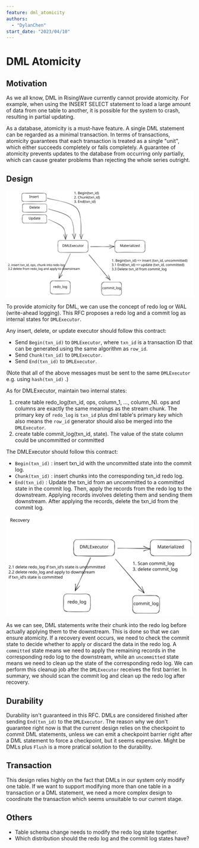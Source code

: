 ```yaml
---
feature: dml_atomicity
authors:
  - "DylanChen"
start_date: "2023/04/10"
---
```


# DML Atomicity

## Motivation

As we all know, DML in RisingWave currently cannot provide atomicity. For example, when using the INSERT SELECT statement to load a large amount of data from one table to another, it is possible for the system to crash, resulting in partial updating.

As a database, atomicity is a must-have feature. A single DML statement can be regarded as a minimal transaction. In terms of transactions, atomicity guarantees that each transaction is treated as a single "unit", which either succeeds completely or fails completely. A guarantee of atomicity prevents updates to the database from occurring only partially, which can cause greater problems than rejecting the whole series outright.

## Design

![](images/0059-dml-atomicity/redo_commit.svg)

To provide atomicity for DML, we can use the concept of redo log or WAL (write-ahead logging). This RFC proposes a redo log and a commit log as internal states for `DMLExecutor`.

Any insert, delete, or update executor should follow this contract:

- Send `Begin(txn_id)` to `DMLExecutor`, where `txn_id` is a transaction ID that can be generated using the same algorithm as `row_id`.
- Send `Chunk(txn_id)` to `DMLExecutor`.
- Send `End(txn_id)` to `DMLExecutor`.

(Note that all of the above messages must be sent to the same `DMLExecutor` e.g. using `hash(txn_id)` .)


As for DMLExecutor, maintain two internal states: 
1. create table redo_log(txn_id, ops, column_1, …, column_N). ops and columns are exactly the same meanings as the stream chunk. The primary key of `redo_log` is `txn_id` plus dml table's primary key which also means the `row_id` generator should also be merged into the `DMLExecutor`.
2. create table commit_log(txn_id, state). The value of the state column could be uncommitted or committed

The DMLExecutor should follow this contract:
- `Begin(txn_id)` : insert txn_id with the uncommitted state into the commit log.
- `Chunk(txn_id)` : insert chunks into the corresponding txn_id redo log.
- `End(txn_id)` : Update the txn_id from an uncommitted to a committed state in the commit log. Then, apply the records from the redo log to the downstream. Applying records involves deleting them and sending them downstream. After applying the records, delete the txn_id from the commit log.


![](images/0059-dml-atomicity/recovery.svg)

As we can see, DML statements write their chunk into the redo log before actually applying them to the downstream. This is done so that we can ensure atomicity. If a recovery event occurs, we need to check the commit state to decide whether to apply or discard the data in the redo log. A `committed` state means we need to apply the remaining records in the corresponding redo log to the downstream, while an `uncommitted` state means we need to clean up the state of the corresponding redo log. We can perform this cleanup job after the `DMLExecutor` receives the first barrier. In summary, we should scan the commit log and clean up the redo log after recovery.

## Durability

Durability isn't guaranteed in this RFC. DMLs are considered finished after sending `End(txn_id)` to the `DMLExecutor`. The reason why we don't guarantee right now is that the current design relies on the checkpoint to commit DML statements, unless we can emit a checkpoint barrier right after a DML statement to force a checkpoint, but it seems expensive. Might be DMLs plus `Flush` is a more pratical solution to the durability.

## Transaction

This design relies highly on the fact that DMLs in our system only modify one table. If we want to support modifying more than one table in a transaction or a DML statement, we need a more complex design to coordinate the transaction which seems unsuitable to our current stage.

## Others
- Table schema change needs to modify the redo log state together.
- Which distribution should the redo log and the commit log states have?